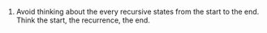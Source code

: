 1. Avoid thinking about the every recursive states from the start to the end. Think the start, the recurrence, the end. 

